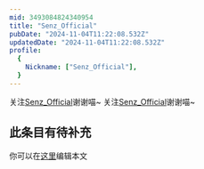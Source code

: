 ```yaml
---
mid: 3493084824340954
title: "Senz_Official"
pubDate: "2024-11-04T11:22:08.532Z"
updatedDate: "2024-11-04T11:22:08.532Z"
profile:
  {
    Nickname: ["Senz_Official"],
  }
---
```


关注[Senz_Official](https://space.bilibili.com/3493084824340954)谢谢喵~ 关注[Senz_Official](https://space.bilibili.com/3493084824340954)谢谢喵~

## 此条目有待补充
你可以在[这里](https://github.com/Yuhanawa/VTuber.ICU-Content/edit/master/v/Senz_Official/index.md)编辑本文
